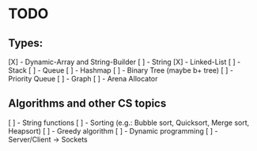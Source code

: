 # TODO

## Types:
[X] - Dynamic-Array and String-Builder
[ ] - String
[X] - Linked-List
[ ] - Stack
[ ] - Queue
[ ] - Hashmap
[ ] - Binary Tree (maybe b+ tree)
[ ] - Priority Queue
[ ] - Graph
[ ] - Arena Allocator

## Algorithms and other CS topics
[ ] - String functions
[ ] - Sorting (e.g.: Bubble sort, Quicksort, Merge sort, Heapsort)
[ ] - Greedy algorithm
[ ] - Dynamic programming
[ ] - Server/Client -> Sockets
